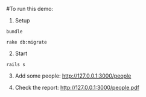 #To run this demo:
1. Setup
```
bundle

rake db:migrate

```
2. Start
```
rails s
```
3. Add some people:
http://127.0.0.1:3000/people

4. Check the report:
http://127.0.0.1:3000/people.pdf
